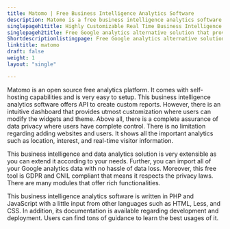 ```yaml
---
title: Matomo | Free Business Intelligence Analytics Software
description: Matomo is a free business intelligence analytics software. It provides enterprise level features such as tracking personal data, data privacy, and more.
singlepageh1title: Highly Customizable Real Time Business Intelligence Solution
singlepageh2title: Free Google analytics alternative solution that provides data integrity, privacy with complete ownership. Import your GA data of unlimited websites and users.
Shortdescriptionlistingpage: Free Google analytics alternative solution that provides data integrity, privacy with complete ownership. Import your GA data of unlimited websites and users.
linktitle: matomo
draft: false
weight: 1
layout: "single"

---
```


Matomo is an open source free analytics platform. It comes with self-hosting capabilities and is very easy to setup. This business intelligence analytics software offers API to create custom reports. However, there is an intuitive dashboard that provides utmost customization where users can modify the widgets and theme. Above all, there is a complete assurance of data privacy where users have complete control. There is no limitation regarding adding websites and users. It shows all the important analytics such as location, interest, and real-time visitor information.

This business intelligence and data analytics solution is very extensible as you can extend it according to your needs. Further, you can import all of your Google analytics data with no hassle of data loss. Moreover, this free tool is GDPR and CNIL compliant that means it respects the privacy laws. There are many modules that offer rich functionalities.

This business intelligence analytics software is written in PHP and JavaScript with a little input from other languages such as HTML, Less, and CSS. In addition, its documentation is available regarding development and deployment. Users can find tons of guidance to learn the best usages of it.

<a class="anchor" id="requirements" name="requirements" style="font-size: 12.16px;"></a>